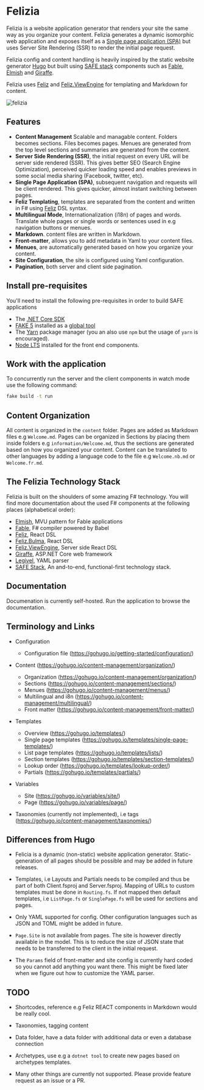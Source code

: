# Felizia

Felizia is a website application generator that renders your site the same way as you organize your content. Felizia
generates a dynamic isomorphic web application and exposes itself as a [Single page application
(SPA)](https://en.wikipedia.org/wiki/Single-page_application) but uses Server Site Rendering (SSR) to render the initial
page request.

Felizia config and content handling is heavily inspired by the static website generator [Hugo](https://gohugo.io/) but
built using [SAFE stack](https://safe-stack.github.io/) components such as [Fable](https://fable.io), [Elmish](https://elmish.github.io/elmish/) and [Giraffe](https://github.com/giraffe-fsharp/Giraffe).

Felizia uses [Feliz](https://github.com/Zaid-Ajaj/Feliz) and
[Feliz.ViewEngine](https://github.com/dbrattli/Feliz.ViewEngine) for templating and Markdown for content.

![felizia](https://github.com/dbrattli/Felizia/raw/master/static/img/Felizia.gif "Felizia")

## Features

- **Content Management** Scalable and managable content. Folders becomes sections. Files becomes pages. Menues are
  generated from the top level sections and summaries are generated from the content.
- **Server Side Rendering (SSR)**, the initial request on every URL will be server side rendered (SSR). This gives
  better SEO (Search Engine Optimization), perceived quicker loading speed and enables previews in some social media
  sharing (Facebook, twitter, etc).
- **Single Page Application (SPA)**, subsequent navigation and requests will be client rendered. This gives quicker,
  almost instant switching between pages.
- **Feliz Templating**, templates are separated from the content and written in F# using [Feliz](https://github.com/Zaid-Ajaj/Feliz) DSL syntax.
- **Multilingual Mode**, Internationalization (i18n) of pages and words. Translate whole pages or single words or
  sentences used in e.g navigation buttons or menues.
- **Markdown**. content files are written in Markdown.
- **Front-matter**, allows you to add metadata in Yaml to your content files.
- **Menues**, are automatically generated based on how you organize your content.
- **Site Configuration**, the site is configured using Yaml configuration.
- **Pagination**, both server and client side pagination.

## Install pre-requisites

You'll need to install the following pre-requisites in order to build SAFE applications

* The [.NET Core SDK](https://www.microsoft.com/net/download)
* [FAKE 5](https://fake.build/) installed as a [global tool](https://fake.build/fake-gettingstarted.html#Install-FAKE)
* The [Yarn](https://yarnpkg.com/lang/en/docs/install/) package manager (you an also use `npm` but the usage of `yarn`
  is encouraged).
* [Node LTS](https://nodejs.org/en/download/) installed for the front end components.

## Work with the application

To concurrently run the server and the client components in watch mode use the following command:

```bash
fake build -t run
```

## Content Organization

All content is organized in the `content` folder. Pages are added as Markdown files e.g `Welcome.md`. Pages can be
organized in Sections by placing them inside folders e.g `information/Welcome.md`, thus the sections are generated based
on how you organized your content. Content can be translated to other languages by adding a language code to the file
e.g `Welcome.nb.md` or `Welcome.fr.md`.

## The Felizia Technology Stack

Felizia is built on the shoulders of some amazing F# technology. You will find more documentation about the used F#
components at the following places (alphabetical order):

* [Elmish](https://elmish.github.io/elmish/), MVU pattern for Fable applications
* [Fable](https://fable.io/docs/), F# compiler powered by Babel
* [Feliz](https://github.com/Zaid-Ajaj/Feliz), React DSL
* [Feliz.Bulma](https://github.com/Dzoukr/Feliz.Bulma), React DSL
* [Feliz.ViewEngine](https://github.com/dbrattli/Feliz.ViewEngine), Server side React DSL
* [Giraffe](https://github.com/giraffe-fsharp/Giraffe/), ASP.NET Core web framework
* [Legivel](https://github.com/fjoppe/Legivel), YAML parser
* [SAFE Stack](https://safe-stack.github.io), An and-to-end, functional-first technology stack.

## Documentation

Documenation is currently self-hosted. Run the application to browse the documentation.

## Terminology and Links

- Configuration
  - Configuration file (https://gohugo.io/getting-started/configuration/)

- Content (https://gohugo.io/content-management/organization/)
  - Organization (https://gohugo.io/content-management/organization/)
  - Sections (https://gohugo.io/content-management/sections/)
  - Menues (https://gohugo.io/content-management/menus/)
  - Multilingual and i8n (https://gohugo.io/content-management/multilingual/)
  - Front matter (https://gohugo.io/content-management/front-matter/)

- Templates
  - Overview (https://gohugo.io/templates/)
  - Single page templates (https://gohugo.io/templates/single-page-templates/)
  - List page templates (https://gohugo.io/templates/lists/)
  - Section templates (https://gohugo.io/templates/section-templates/)
  - Lookup order  (https://gohugo.io/templates/lookup-order/)
  - Partials (https://gohugo.io/templates/partials/)

- Variables
  - Site (https://gohugo.io/variables/site/)
  - Page (https://gohugo.io/variables/page/)

- Taxonomies (currently not implemented), i.e tags (https://gohugo.io/content-management/taxonomies/)

## Differences from Hugo

- Felicia is a dynamic (non-static) website application generator. Static-generation of all pages should be possible and may be added in future releases.

- Templates, i.e Layouts and Partials needs to be compiled and thus be part of both Client.fsproj and Server.fsproj. Mapping of URLs to custom templates must be done in `Routing.fs`. If not mapped then default templates, i.e `ListPage.fs` or `SinglePage.fs` will be used for sections and pages.

- Only YAML supported for config. Other configuration languages such as JSON and TOML might be added in future.

- `Page.Site` is not available from pages. The site is however directly available in the model. This is to reduce the
  size of JSON state that needs to be transferred to the client in the initial request.

- The `Params` field of front-matter and site config is currently hard coded so you cannot add anything you want there. This might
  be fixed later when we figure out how to customize the YAML parser.

## TODO

- Shortcodes, reference e.g Feliz REACT components in Markdown would be really cool.

- Taxonomies, tagging content

- Data folder, have a data folder with additional data or even a database connection

- Archetypes, use e.g a `dotnet tool` to create new pages based on archetypes templates.

- Many other things are currently not supported. Please provide feature request as an issue or a PR.
